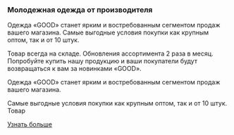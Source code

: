 <div class="container">
  <div class="row">
    <div class="col col-md-6 col-lg-8 col-xl-6">
      <div class="row wholesale__descr">
        <div class="col-12">
          <div class="heading heading--h3">
            <h3>Молодежная одежда от производителя</h3>
          </div>
        </div>
        <div class="col-12 col-sm-6 col-md-12 col-lg-6">
          <p>Одежда «GOOD» станет ярким и востребованным сегментом продаж вашего магазина. Самые выгодные
            условия покупки как крупным оптом, так и от 10 штук.</p>
          <p>Товар всегда на складе. Обновления ассортимента 2 раза в месяц. Попробуйте купить нашу продукцию и
            ваши покупатели будут возвращаться к вам за новинками «GOOD».</p>
        </div>
        <div class="col-12 col-sm-6 col-md-12 col-lg-6">
          <p>Одежда «GOOD» станет ярким и востребованным сегментом продаж вашего магазина.</p>
          <p>Самые выгодные условия покупки как крупным оптом, так и от 10 штук. Товар</p>
          <div class="wholesale__actions">
            <a href="/wholesale" class="btn">Узнать больше</a>
          </div>
        </div>
      </div>
    </div>
    <div class="col-12 col-sm-12 col-md-6 col-lg-4 col-xl-6">
      <div class="wholesale__figure">
        <img src="/static/img/banner/index/wholesale__pic1.png" alt="" class="wholesale__img">
      </div>
    </div>
  </div>
</div>
